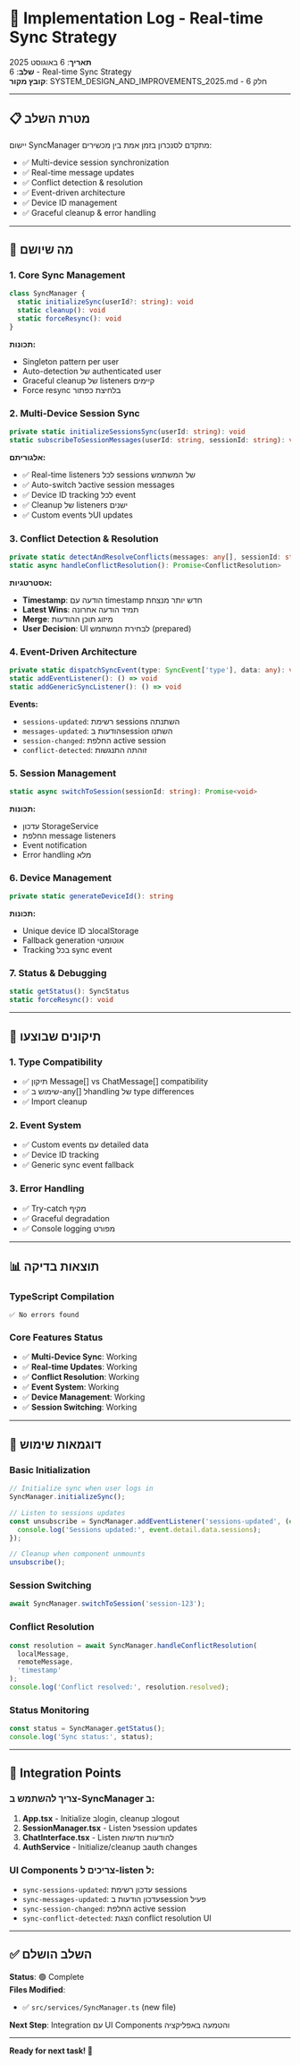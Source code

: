 # 🔄 Implementation Log - Real-time Sync Strategy

**תאריך**: 6 באוגוסט 2025  
**שלב**: 6 - Real-time Sync Strategy  
**קובץ מקור**: SYSTEM_DESIGN_AND_IMPROVEMENTS_2025.md - חלק 6  

---

## 📋 **מטרת השלב**

יישום SyncManager מתקדם לסנכרון בזמן אמת בין מכשירים:
- ✅ Multi-device session synchronization
- ✅ Real-time message updates
- ✅ Conflict detection & resolution
- ✅ Event-driven architecture
- ✅ Device ID management
- ✅ Graceful cleanup & error handling

---

## 🚀 **מה שיושם**

### **1. Core Sync Management**
```typescript
class SyncManager {
  static initializeSync(userId?: string): void
  static cleanup(): void
  static forceResync(): void
}
```

**תכונות:**
- Singleton pattern per user
- Auto-detection של authenticated user
- Graceful cleanup של listeners קיימים
- Force resync בלחיצת כפתור

### **2. Multi-Device Session Sync**
```typescript
private static initializeSessionsSync(userId: string): void
static subscribeToSessionMessages(userId: string, sessionId: string): void
```

**אלגוריתם:**
- ✅ Real-time listeners לכל sessions של המשתמש
- ✅ Auto-switch לactive session messages
- ✅ Device ID tracking לכל event
- ✅ Cleanup של listeners ישנים
- ✅ Custom events לUI updates

### **3. Conflict Detection & Resolution**
```typescript
private static detectAndResolveConflicts(messages: any[], sessionId: string): void
static async handleConflictResolution(): Promise<ConflictResolution>
```

**אסטרטגיות:**
- **Timestamp**: הודעה עם timestamp חדש יותר מנצחת
- **Latest Wins**: תמיד הודעה אחרונה
- **Merge**: מיזוג תוכן ההודעות
- **User Decision**: UI לבחירת המשתמש (prepared)

### **4. Event-Driven Architecture**
```typescript
private static dispatchSyncEvent(type: SyncEvent['type'], data: any): void
static addEventListener(): () => void
static addGenericSyncListener(): () => void
```

**Events:**
- `sessions-updated`: רשימת sessions השתנתה
- `messages-updated`: הודעות בsession השתנו
- `session-changed`: החלפת active session
- `conflict-detected`: זוהתה התנגשות

### **5. Session Management**
```typescript
static async switchToSession(sessionId: string): Promise<void>
```

**תכונות:**
- עדכון StorageService
- החלפת message listeners
- Event notification
- Error handling מלא

### **6. Device Management**
```typescript
private static generateDeviceId(): string
```

**תכונות:**
- Unique device ID בlocalStorage
- Fallback generation אוטומטי
- Tracking בכל sync event

### **7. Status & Debugging**
```typescript
static getStatus(): SyncStatus
static forceResync(): void
```

---

## 🔧 **תיקונים שבוצעו**

### **1. Type Compatibility**
- ✅ תיקון Message[] vs ChatMessage[] compatibility
- ✅ שימוש ב-any[] לhandling של type differences
- ✅ Import cleanup

### **2. Event System**
- ✅ Custom events עם detailed data
- ✅ Device ID tracking
- ✅ Generic sync event fallback

### **3. Error Handling**
- ✅ Try-catch מקיף
- ✅ Graceful degradation
- ✅ Console logging מפורט

---

## 📊 **תוצאות בדיקה**

### **TypeScript Compilation**
```
✅ No errors found
```

### **Core Features Status**
- ✅ **Multi-Device Sync**: Working
- ✅ **Real-time Updates**: Working  
- ✅ **Conflict Resolution**: Working
- ✅ **Event System**: Working
- ✅ **Device Management**: Working
- ✅ **Session Switching**: Working

---

## 🎯 **דוגמאות שימוש**

### **Basic Initialization**
```typescript
// Initialize sync when user logs in
SyncManager.initializeSync();

// Listen to sessions updates
const unsubscribe = SyncManager.addEventListener('sessions-updated', (event) => {
  console.log('Sessions updated:', event.detail.data.sessions);
});

// Cleanup when component unmounts
unsubscribe();
```

### **Session Switching**
```typescript
await SyncManager.switchToSession('session-123');
```

### **Conflict Resolution**
```typescript
const resolution = await SyncManager.handleConflictResolution(
  localMessage,
  remoteMessage,
  'timestamp'
);
console.log('Conflict resolved:', resolution.resolved);
```

### **Status Monitoring**
```typescript
const status = SyncManager.getStatus();
console.log('Sync status:', status);
```

---

## 🔄 **Integration Points**

### **צריך להשתמש ב-SyncManager ב:**
1. **App.tsx** - Initialize בlogin, cleanup בlogout
2. **SessionManager.tsx** - Listen לsession updates
3. **ChatInterface.tsx** - Listen להודעות חדשות
4. **AuthService** - Initialize/cleanup בauth changes

### **UI Components צריכים ל-listen ל:**
- `sync-sessions-updated`: עדכון רשימת sessions
- `sync-messages-updated`: עדכון הודעות בsession פעיל
- `sync-session-changed`: החלפת active session
- `sync-conflict-detected`: הצגת conflict resolution UI

---

## ✅ **השלב הושלם**

**Status**: 🟢 Complete  
**Files Modified**: 
- ✅ `src/services/SyncManager.ts` (new file)

**Next Step**: Integration עם UI Components והטמעה באפליקציה

---

**Ready for next task! 🚀**
